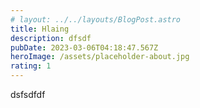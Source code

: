 ```yaml
---
# layout: ../../layouts/BlogPost.astro
title: Hlaing
description: dfsdf
pubDate: 2023-03-06T04:18:47.567Z
heroImage: /assets/placeholder-about.jpg
rating: 1
---
```


d﻿sfsdfdf
